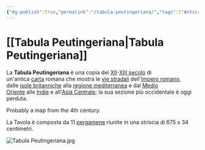 ```yaml
---
{"dg-publish":true,"permalink":"/tabula-peutingeriana/","tags":["AnticaRoma","Foto"]}
---
```


# [[Tabula Peutingeriana\|Tabula Peutingeriana]]

La **Tabula Peutingeriana** è una copia del [XII](https://it.wikipedia.org/wiki/XII_secolo "XII secolo")-[XIII secolo](https://it.wikipedia.org/wiki/XIII_secolo "XIII secolo") di un'antica [carta](https://it.wikipedia.org/wiki/Mappa "Mappa") romana che mostra le [vie stradali](https://it.wikipedia.org/wiki/Strade_romane "Strade romane") dell'[Impero romano](https://it.wikipedia.org/wiki/Impero_romano "Impero romano"), dalle [isole britanniche](https://it.wikipedia.org/wiki/Isole_britanniche "Isole britanniche") alla [regione mediterranea](https://it.wikipedia.org/wiki/Bacino_del_Mediterraneo "Bacino del Mediterraneo") e dal [Medio Oriente](https://it.wikipedia.org/wiki/Medio_Oriente "Medio Oriente") alle [Indie](https://it.wikipedia.org/wiki/Indie_occidentali "Indie occidentali") e all'[Asia Centrale](https://it.wikipedia.org/wiki/Asia_centrale "Asia centrale"); la sua sezione più occidentale è oggi perduta.

Probably a map from the 4th century.

La Tavola è composta da 11 [pergamene](https://it.wikipedia.org/wiki/Pergamena "Pergamena") riunite in una striscia di 675 x 34 centimetri.

![Tabula Peutingeriana.jpg](/img/user/allegati/Tabula%20Peutingeriana.jpg)